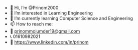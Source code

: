 - 👋 Hi, I’m @Prinom2000
- 👀 I’m interested in Learning Engineering
- 🌱 I’m currently learning Computer Science and Engineering
- 📫 How to reach me:
- 📧 prinommojumder19@gmail.com
- 📞 01610982021
- 🔗 https://www.linkedin.com/in/prinom

<!---
Prinom2000/Prinom2000 is a ✨ special ✨ repository because its `README.md` (this file) appears on your GitHub profile.
You can click the Preview link to take a look at your changes.
--->
